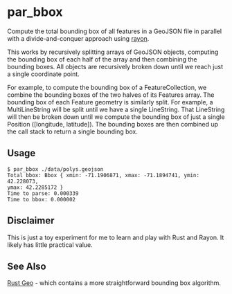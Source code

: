 par_bbox
====

Compute the total bounding box of all features in a GeoJSON file in parallel
with a divide-and-conquer approach using
[rayon](https://github.com/rayon-rs/rayon).

This works by recursively splitting arrays of GeoJSON objects, computing the
bounding box of each half of the array and then combining the bounding boxes.
All objects are recursively broken down until we reach just a single
coordinate point.

For example, to compute the bounding box of a FeatureCollection, we combine
the bounding boxes of the two halves of its Features array. The bounding box
of each Feature geometry is similarly split. For example, a MultiLineString
will be split until we have a single LineString. That LineString will then be
broken down until we compute the bounding box of just a single Position
([longitude, latitude]). The bounding boxes are then combined up the call
stack to return a single bounding box.


Usage
-----
```
$ par_bbox ./data/polys.geojson
Total bbox: Bbox { xmin: -71.1906871, xmax: -71.1894741, ymin: 42.228073,
ymax: 42.2285172 }
Time to parse: 0.000339
Time to bbox: 0.000002
```


Disclaimer
----------
This is just a toy experiment for me to learn and play with Rust and Rayon. It
likely has little practical value.


See Also
--------
[Rust Geo](https://crates.io/crates/geo) - which contains a more
straightforward bounding box algorithm.
